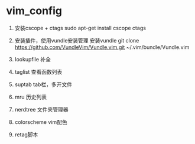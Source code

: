 # vim_config
1. 安装cscope + ctags
sudo apt-get install cscope ctags

2. 安装插件，使用vundle安装管理
安装vundle
git clone https://github.com/VundleVim/Vundle.vim.git ~/.vim/bundle/Vundle.vim

  1. lookupfile 补全
  2. taglist   查看函数列表
  3. suptab    tab栏，多开文件
  4. mru       历史列表
  5. nerdtree  文件夹管理器
  6. colorscheme  vim配色
  
3. retag脚本
